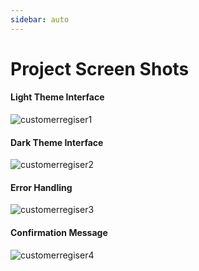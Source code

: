 ```yaml
---
sidebar: auto
---
```


# Project Screen Shots


#### Light Theme Interface
![customerregiser1](/customerregiser2.png)


#### Dark Theme Interface

![customerregiser2](/customerregiser1.png)

#### Error Handling

![customerregiser3](/customerregiser4.png)

#### Confirmation Message
![customerregiser4](/customerregiser3.png)


